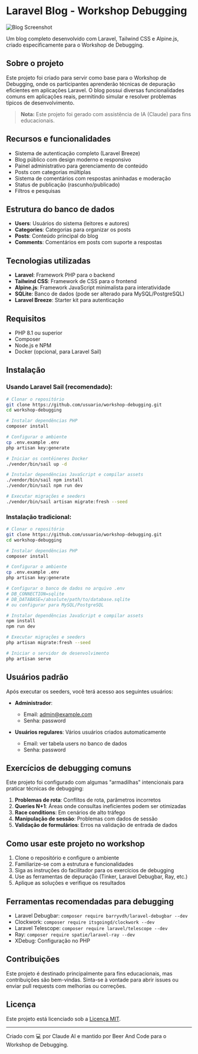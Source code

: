 # Laravel Blog - Workshop Debugging

![Blog Screenshot](https://beerandcode.com.br/assets/logo.png)

Um blog completo desenvolvido com Laravel, Tailwind CSS e Alpine.js, criado especificamente para o Workshop de Debugging.

## Sobre o projeto

Este projeto foi criado para servir como base para o Workshop de Debugging, onde os participantes aprenderão técnicas de depuração eficientes em aplicações Laravel. O blog possui diversas funcionalidades comuns em aplicações reais, permitindo simular e resolver problemas típicos de desenvolvimento.

> **Nota:** Este projeto foi gerado com assistência de IA (Claude) para fins educacionais.

## Recursos e funcionalidades

- Sistema de autenticação completo (Laravel Breeze)
- Blog público com design moderno e responsivo
- Painel administrativo para gerenciamento de conteúdo
- Posts com categorias múltiplas
- Sistema de comentários com respostas aninhadas e moderação
- Status de publicação (rascunho/publicado)
- Filtros e pesquisas

## Estrutura do banco de dados

- **Users**: Usuários do sistema (leitores e autores)
- **Categories**: Categorias para organizar os posts
- **Posts**: Conteúdo principal do blog
- **Comments**: Comentários em posts com suporte a respostas

## Tecnologias utilizadas

- **Laravel**: Framework PHP para o backend
- **Tailwind CSS**: Framework de CSS para o frontend
- **Alpine.js**: Framework JavaScript minimalista para interatividade
- **SQLite**: Banco de dados (pode ser alterado para MySQL/PostgreSQL)
- **Laravel Breeze**: Starter kit para autenticação

## Requisitos

- PHP 8.1 ou superior
- Composer
- Node.js e NPM
- Docker (opcional, para Laravel Sail)

## Instalação

### Usando Laravel Sail (recomendado):

```bash
# Clonar o repositório
git clone https://github.com/usuario/workshop-debugging.git
cd workshop-debugging

# Instalar dependências PHP
composer install

# Configurar o ambiente
cp .env.example .env
php artisan key:generate

# Iniciar os contêineres Docker
./vendor/bin/sail up -d

# Instalar dependências JavaScript e compilar assets
./vendor/bin/sail npm install
./vendor/bin/sail npm run dev

# Executar migrações e seeders
./vendor/bin/sail artisan migrate:fresh --seed
```

### Instalação tradicional:

```bash
# Clonar o repositório
git clone https://github.com/usuario/workshop-debugging.git
cd workshop-debugging

# Instalar dependências PHP
composer install

# Configurar o ambiente
cp .env.example .env
php artisan key:generate

# Configurar o banco de dados no arquivo .env
# DB_CONNECTION=sqlite
# DB_DATABASE=/absolute/path/to/database.sqlite
# ou configurar para MySQL/PostgreSQL

# Instalar dependências JavaScript e compilar assets
npm install
npm run dev

# Executar migrações e seeders
php artisan migrate:fresh --seed

# Iniciar o servidor de desenvolvimento
php artisan serve
```

## Usuários padrão

Após executar os seeders, você terá acesso aos seguintes usuários:

- **Administrador**:
  - Email: admin@example.com
  - Senha: password

- **Usuários regulares**: Vários usuários criados automaticamente
  - Email: ver tabela users no banco de dados
  - Senha: password

## Exercícios de debugging comuns

Este projeto foi configurado com algumas "armadilhas" intencionais para praticar técnicas de debugging:

1. **Problemas de rota**: Conflitos de rota, parâmetros incorretos
2. **Queries N+1**: Áreas onde consultas ineficientes podem ser otimizadas
3. **Race conditions**: Em cenários de alto tráfego
4. **Manipulação de sessão**: Problemas com dados de sessão
5. **Validação de formulários**: Erros na validação de entrada de dados

## Como usar este projeto no workshop

1. Clone o repositório e configure o ambiente
2. Familiarize-se com a estrutura e funcionalidades
3. Siga as instruções do facilitador para os exercícios de debugging
4. Use as ferramentas de depuração (Tinker, Laravel Debugbar, Ray, etc.)
5. Aplique as soluções e verifique os resultados

## Ferramentas recomendadas para debugging

- Laravel Debugbar: `composer require barryvdh/laravel-debugbar --dev`
- Clockwork: `composer require itsgoingd/clockwork --dev`
- Laravel Telescope: `composer require laravel/telescope --dev`
- Ray: `composer require spatie/laravel-ray --dev`
- XDebug: Configuração no PHP

## Contribuições

Este projeto é destinado principalmente para fins educacionais, mas contribuições são bem-vindas. Sinta-se à vontade para abrir issues ou enviar pull requests com melhorias ou correções.

## Licença

Este projeto está licenciado sob a [Licença MIT](LICENSE).

---

Criado com 💻 por Claude AI e mantido por Beer And Code para o Workshop de Debugging.
